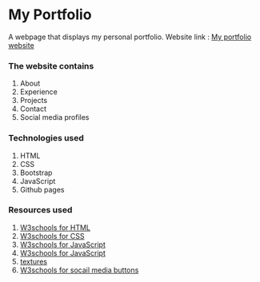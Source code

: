 # My Portfolio

A webpage that displays my personal portfolio.
Website link : [My portfolio website](https://sgraj80.github.io/)

### The website contains

1.  About
2.  Experience
3.  Projects
4.  Contact
5.  Social media profiles

### Technologies used

1. HTML
2. CSS
3. Bootstrap
4. JavaScript
5. Github pages

### Resources used

1. [W3schools for HTML](https://www.w3schools.com/html/)
2. [W3schools for CSS](https://www.w3schools.com/css/)
3. [W3schools for JavaScript](https://www.w3schools.com/howto/howto_css_smooth_scroll.asp)
4. [W3schools for JavaScript](https://www.w3schools.com/howto/howto_js_scroll_to_top.asp)
5. [textures](https://www.transparenttextures.com/)
6. [W3schools for socail media buttons](https://www.w3schools.com/howto/tryit.asp?filename=tryhow_css_social_media_buttons)
